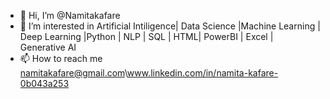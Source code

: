 - 👋 Hi, I’m @Namitakafare
- 👀 I’m interested in Artificial Intiligence| Data Science |Machine Learning | Deep Learning |Python | NLP | SQL | HTML| PowerBI | Excel | Generative AI
- 📫 How to reach me namitakafare@gmail.com\www.linkedin.com/in/namita-kafare-0b043a253



